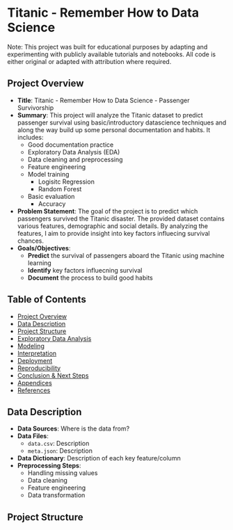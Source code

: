 # Titanic - Remember How to Data Science

Note: This project was built for educational purposes by adapting and experimenting with publicly available tutorials and notebooks. All code is either original or adapted with attribution where required.

## Project Overview

- **Title**: Titanic - Remember How to Data Science - Passenger Survivorship
- **Summary**: This project will analyze the Titanic dataset to predict passenger survival using basic/introductory datascience techniques and along the way build up some personal documentation and habits. It includes:
  - Good documentation practice
  - Exploratory Data Analysis (EDA)
  - Data cleaning and preprocessing
  - Feature engineering
  - Model training 
    - Logisitc Regression 
    - Random Forest
  - Basic evaluation
    - Accuracy
- **Problem Statement**: The goal of the project is to predict which passengers survived the Titanic disaster. The provided dataset contains various features, demographic and social details. By analyzing the features, I aim to provide insight into key factors influecing survival chances. 
- **Goals/Objectives**:
  - **Predict** the survival of passengers aboard the Titanic using machine learning
  - **Identify** key factors influecning survival
  - **Document** the process to build good habits

## Table of Contents

- [Project Overview](#project-overview)
- [Data Description](#data-description)
- [Project Structure](#project-structure)
- [Exploratory Data Analysis](#exploratory-data-analysis)
- [Modeling](#modeling)
- [Interpretation](#interpretation)
- [Deployment](#deployment-if-applicable)
- [Reproducibility](#reproducibility)
- [Conclusion & Next Steps](#conclusion--next-steps)
- [Appendices](#appendices-optional)
- [References](#references)

## Data Description

- **Data Sources**: Where is the data from?
- **Data Files**:
  - `data.csv`: Description
  - `meta.json`: Description
- **Data Dictionary**: Description of each key feature/column
- **Preprocessing Steps**:
  - Handling missing values
  - Data cleaning
  - Feature engineering
  - Data transformation

## Project Structure


